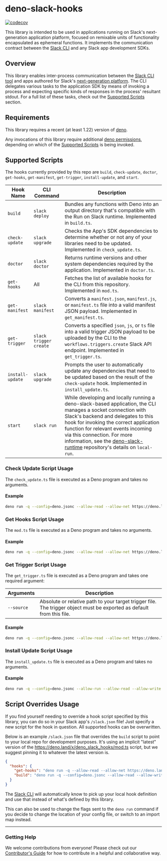# deno-slack-hooks

[![codecov](https://codecov.io/gh/slackapi/deno-slack-hooks/graph/badge.svg?token=0WPCEDYVYB)](https://codecov.io/gh/slackapi/deno-slack-hooks)

This library is intended to be used in applications running on Slack's
next-generation application platform, focused on remixable units of
functionality encapsulated as ephemeral functions. It implements the
communication contract between the [Slack CLI][cli] and any Slack app
development SDKs.

## Overview

This library enables inter-process communication between the
[Slack CLI tool][cli] and apps authored for Slack's
[next-generation platform][nextgen]. The CLI delegates various tasks to the
application SDK by means of invoking a process and expecting specific kinds of
responses in the process' resultant stdout. For a full list of these tasks,
check out the [Supported Scripts](#supported-scripts) section.

## Requirements

This library requires a recent (at least 1.22) version of
[deno](https://deno.land).

Any invocations of this library require additional
[deno permissions](https://deno.land/manual/getting_started/permissions),
depending on which of the [Supported Scripts](#supported-scripts) is being
invoked.

## Supported Scripts

The hooks currently provided by this repo are `build`, `check-update`, `doctor`,
`get-hooks`, `get-manifest`, `get-trigger`, `install-update`, and `start`.

| Hook Name        | CLI Command            | Description                                                                                                                                                                                                                                                                                                                                                                                      |
| ---------------- | ---------------------- | ------------------------------------------------------------------------------------------------------------------------------------------------------------------------------------------------------------------------------------------------------------------------------------------------------------------------------------------------------------------------------------------------ |
| `build`          | `slack deploy`         | Bundles any functions with Deno into an output directory that's compatible with the Run on Slack runtime. Implemented in `build.ts`.                                                                                                                                                                                                                                                             |
| `check-update`   | `slack upgrade`        | Checks the App's SDK dependencies to determine whether or not any of your libraries need to be updated. Implemented in `check_update.ts`.                                                                                                                                                                                                                                                        |
| `doctor`         | `slack doctor`         | Returns runtime versions and other system dependencies required by the application. Implemented in `doctor.ts`.                                                                                                                                                                                                                                                                                  |
| `get-hooks`      | All                    | Fetches the list of available hooks for the CLI from this repository. Implemented in `mod.ts`.                                                                                                                                                                                                                                                                                                   |
| `get-manifest`   | `slack manifest`       | Converts a `manifest.json`, `manifest.js`, or `manifest.ts` file into a valid manifest JSON payload. Implemented in `get_manifest.ts`.                                                                                                                                                                                                                                                           |
| `get-trigger`    | `slack trigger create` | Converts a specified `json`, `js`, or `ts` file into a valid trigger JSON payload to be uploaded by the CLI to the `workflows.triggers.create` Slack API endpoint. Implemented in `get_trigger.ts`.                                                                                                                                                                                              |
| `install-update` | `slack upgrade`        | Prompts the user to automatically update any dependencies that need to be updated based on the result of the `check-update` hook. Implemented in `install_update.ts`.                                                                                                                                                                                                                            |
| `start`          | `slack run`            | While developing and locally running a deno-slack-based application, the CLI manages a socket connection with Slack's backend and delegates to this hook for invoking the correct application function for relevant events incoming via this connection. For more information, see the [deno-slack-runtime](https://github.com/slackapi/deno-slack-runtime) repository's details on `local-run`. |

### Check Update Script Usage

The `check_update.ts` file is executed as a Deno program and takes no arguments.

#### Example

```bash
deno run -q --config=deno.jsonc --allow-read --allow-net https://deno.land/x/deno_slack_hooks/check_update.ts
```

### Get Hooks Script Usage

The `mod.ts` file is executed as a Deno program and takes no arguments.

#### Example

```bash
deno run -q --config=deno.jsonc --allow-read --allow-net https://deno.land/x/deno_slack_hooks/mod.ts
```

### Get Trigger Script Usage

The `get_trigger.ts` file is executed as a Deno program and takes one required
argument:

| Arguments  | Description                                                                                                           |
| ---------- | --------------------------------------------------------------------------------------------------------------------- |
| `--source` | Absolute or relative path to your target trigger file. The trigger object must be exported as default from this file. |

#### Example

```bash
deno run -q --config=deno.jsonc --allow-read --allow-net https://deno.land/x/deno_slack_hooks/get_trigger.ts --source="./trigger.ts"
```

### Install Update Script Usage

The `install_update.ts` file is executed as a Deno program and takes no
arguments.

#### Example

```bash
deno run -q --config=deno.jsonc --allow-run --allow-read --allow-write --allow-net https://deno.land/x/deno_slack_hooks/install_update.ts
```

## Script Overrides Usage

If you find yourself needing to override a hook script specified by this
library, you can do so in your Slack app's `/slack.json` file! Just specify a
new script for the hook in question. All supported hooks can be overwritten.

Below is an example `/slack.json` file that overrides the `build` script to
point to your local repo for development purposes. It's using an implicit
"latest" version of the <https://deno.land/x/deno_slack_hooks/mod.ts> script,
but we suggest pinning it to whatever the latest version is.

```json
{
  "hooks": {
    "get-hooks": "deno run -q --allow-read --allow-net https://deno.land/x/deno_slack_hooks/mod.ts",
    "build": "deno run -q --config=deno.jsonc --allow-read --allow-write --allow-net --allow-run file:///<path-to-your-local-repo>/mod.ts"
  }
}
```

The [Slack CLI][cli] will automatically know to pick up your local hook
definition and use that instead of what's defined by this library.

This can also be used to change the flags sent to the `deno run` command if you
decide to change the location of your config file, or switch to an import map
instead.

---

### Getting Help

We welcome contributions from everyone! Please check out our
[Contributor's Guide](https://github.com/slackapi/deno-slack-hooks/blob/main/.github/CONTRIBUTING.md)
for how to contribute in a helpful and collaborative way.

[cli]: https://github.com/slackapi/slack-cli
[nextgen]: https://api.slack.com/automation
